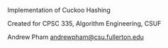 Implementation of Cuckoo Hashing 

Created for CPSC 335, Algorithm Engineering, CSUF

Andrew Pham andrewpham@csu.fullerton.edu

